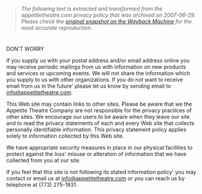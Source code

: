 > *The following text is extracted and transformed from the appetitetheatre.com privacy policy that was archived on 2007-06-29. Please check the [original snapshot on the Wayback Machine](https://web.archive.org/web/20070629063833id_/http%3A//www.appetitetheatre.com/privacy) for the most accurate reproduction.*

# 

DON'T WORRY

If you supply us with your postal address and/or email address online you may receive periodic mailings from us with information on new products and services or upcoming events. We will not share the information which you supply to us with other organizations. If you do not want to receive email from us in the future' please let us know by sending email to info@appetitetheatre.com. 

This Web site may contain links to other sites. Please be aware that we the Appetite Theatre Company are not responsible for the privacy practices of other sites. We encourage our users to be aware when they leave our site and to read the privacy statements of each and every Web site that collects personally identifiable information. This privacy statement policy applies solely to information collected by this Web site.

We have appropriate security measures in place in our physical facilities to protect against the loss' misuse or alteration of information that we have collected from you at our site.

If you feel that this site is not following its stated information policy' you may contact or email us at info@appetitetheatre.com or you can reach us by telephone at (773) 275-1931.
